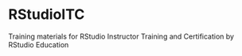 # RStudioITC
Training materials for RStudio Instructor Training and Certification by RStudio Education
